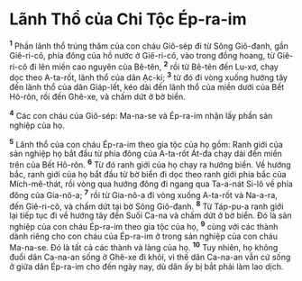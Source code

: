 # Lãnh Thổ của Chi Tộc Ép-ra-im
<sup><b>1</b></sup> Phần lãnh thổ trúng thăm của con cháu Giô-sép đi từ Sông Giô-đanh, gần Giê-ri-cô, phía đông của hồ nước ở Giê-ri-cô, vào trong đồng hoang, từ Giê-ri-cô đi lên miền cao nguyên của Bê-tên, <sup><b>2</b></sup> rồi từ Bê-tên đến Lu-xơ, chạy dọc theo A-ta-rốt, lãnh thổ của dân Ạc-ki; <sup><b>3</b></sup> từ đó đi vòng xuống hướng tây đến lãnh thổ của dân Giáp-lết, kéo dài đến lãnh thổ của miền dưới của Bết Hô-rôn, rồi đến Ghê-xe, và chấm dứt ở bờ biển.

<sup><b>4</b></sup> Các con cháu của Giô-sép: Ma-na-se và Ép-ra-im nhận lấy phần sản nghiệp của họ.

<sup><b>5</b></sup> Lãnh thổ của con cháu Ép-ra-im theo gia tộc của họ gồm: Ranh giới của sản nghiệp họ bắt đầu từ phía đông của A-ta-rốt Át-đa chạy dài đến miền trên của Bết Hô-rôn. <sup><b>6</b></sup> Từ đó ranh giới của họ chạy ra hướng biển. Về hướng bắc, ranh giới của họ bắt đầu từ bờ biển đi dọc theo ranh giới phía bắc của Mích-mê-thát, rồi vòng qua hướng đông đi ngang qua Ta-a-nát Si-lô về phía đông của Gia-nô-a; <sup><b>7</b></sup> rồi từ Gia-nô-a đi vòng xuống A-ta-rốt và Na-a-ra, đến Giê-ri-cô, và chấm dứt tại bờ Sông Giô-đanh. <sup><b>8</b></sup> Từ Táp-pu-a ranh giới lại tiếp tục đi về hướng tây đến Suối Ca-na và chấm dứt ở bờ biển. Đó là sản nghiệp của con cháu Ép-ra-im theo gia tộc của họ, <sup><b>9</b></sup> cùng với các thành dành riêng cho con cháu của Ép-ra-im ở trong sản nghiệp của con cháu Ma-na-se. Đó là tất cả các thành và làng của họ. <sup><b>10</b></sup> Tuy nhiên, họ không đuổi dân Ca-na-an sống ở Ghê-xe đi khỏi, vì thế dân Ca-na-an vẫn cứ sống ở giữa dân Ép-ra-im cho đến ngày nay, dù dân ấy bị bắt phải làm lao dịch.